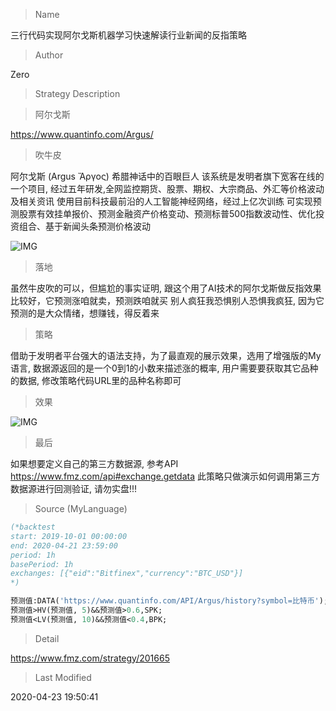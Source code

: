 
> Name

三行代码实现阿尔戈斯机器学习快速解读行业新闻的反指策略

> Author

Zero

> Strategy Description

> 阿尔戈斯 

https://www.quantinfo.com/Argus/

> 吹牛皮

阿尔戈斯 (Argus Ἄργος) 希腊神话中的百眼巨人
该系统是发明者旗下宽客在线的一个项目, 经过五年研发,全网监控期货、股票、期权、大宗商品、外汇等价格波动及相关资讯
使用目前科技最前沿的人工智能神经网络，经过上亿次训练
可实现预测股票有效挂单报价、预测金融资产价格变动、预测标普500指数波动性、优化投资组合、基于新闻头条预测价格波动

 ![IMG](https://www.fmz.com/upload/asset/18bc0cc19ceb00d6bc9.png) 

> 落地

虽然牛皮吹的可以，但尴尬的事实证明, 跟这个用了AI技术的阿尔戈斯做反指效果比较好，它预测涨咱就卖，预测跌咱就买
别人疯狂我恐惧别人恐惧我疯狂, 因为它预测的是大众情绪，想赚钱，得反着来

> 策略

借助于发明者平台强大的语法支持，为了最直观的展示效果，选用了增强版的My语言, 数据源返回的是一个0到1的小数来描述涨的概率, 用户需要要获取其它品种的数据, 修改策略代码URL里的品种名称即可

> 效果

 ![IMG](https://www.fmz.com/upload/asset/2440e3472cba14cd778.png) 
 
> 最后

  如果想要定义自己的第三方数据源, 参考API https://www.fmz.com/api#exchange.getdata
  此策略只做演示如何调用第三方数据源进行回测验证, 请勿实盘!!!




> Source (MyLanguage)

``` pascal
(*backtest
start: 2019-10-01 00:00:00
end: 2020-04-21 23:59:00
period: 1h
basePeriod: 1h
exchanges: [{"eid":"Bitfinex","currency":"BTC_USD"}]
*)

预测值:DATA('https://www.quantinfo.com/API/Argus/history?symbol=比特币');
预测值>HV(预测值, 5)&&预测值>0.6,SPK;
预测值<LV(预测值, 10)&&预测值<0.4,BPK;
```

> Detail

https://www.fmz.com/strategy/201665

> Last Modified

2020-04-23 19:50:41
